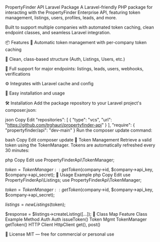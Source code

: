 PropertyFinder API Laravel Package
A Laravel-friendly PHP package for interacting with the PropertyFinder Enterprise API, featuring token management, listings, users, profiles, leads, and more.

Built to support multiple companies with automated token caching, clean endpoint classes, and seamless Laravel integration.

📦 Features
🔐 Automatic token management with per-company token caching

🧱 Clean, class-based structure (Auth, Listings, Users, etc.)

📍 Full support for major endpoints: listings, leads, users, webhooks, verifications

⚙️ Integrates with Laravel cache and config

🚀 Easy installation and usage

🛠 Installation
Add the package repository to your Laravel project's composer.json:

json
Copy
Edit
"repositories": [
  {
    "type": "vcs",
    "url": "https://github.com/trghauri/propertyfinder-api"
  }
],
"require": {
  "propertyfinder/api": "dev-main"
}
Run the composer update command:

bash
Copy
Edit
composer update
🔐 Token Management
Retrieve a valid token using the TokenManager. Tokens are automatically refreshed every 30 minutes:

php
Copy
Edit
use PropertyFinderApi\TokenManager;

$token = TokenManager::getToken($company->id, $company->api_key, $company->api_secret);
🚀 Usage Example
php
Copy
Edit
use PropertyFinderApi\Listings;
use PropertyFinderApi\TokenManager;

$token = TokenManager::getToken($company->id, $company->api_key, $company->api_secret);

$listings = new Listings($token);

$response = $listings->createListing([...]);
📁 Class Map
Feature	Class	Example Method
Auth	Auth	issueToken()
Token Mgmt	TokenManager	getToken()
HTTP Client	HttpClient	get(), post()

📄 License
MIT — free for commercial or personal use